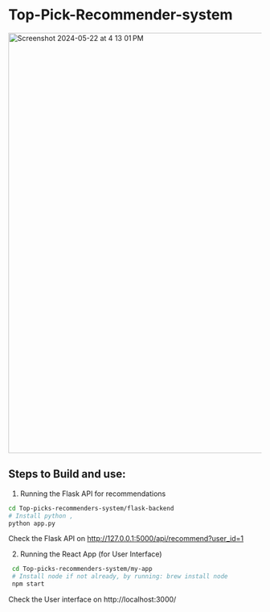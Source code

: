 # Top-Pick-Recommender-system

<img width="835" alt="Screenshot 2024-05-22 at 4 13 01 PM" src="https://github.com/manojbusam/Top-Pick-Recommender-system/assets/44409170/fe112906-3444-4b67-9b1d-8e1dd6d835e0">

## Steps to Build and use:

1. Running the Flask API for recommendations
  ```bash
  cd Top-picks-recommenders-system/flask-backend
  # Install python ,
  python app.py
  ```
  Check the Flask API on http://127.0.0.1:5000/api/recommend?user_id=1
  
2. Running the React App (for User Interface)

  ```bash
   cd Top-picks-recommenders-system/my-app
   # Install node if not already, by running: brew install node
   npm start
  ```
  Check the User interface on http://localhost:3000/

  

